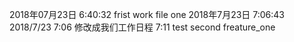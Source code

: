 2018年07月23日  6:40:32 frist work file one
2018年7月23日   7:06:43
2018/7/23 7:06 修改成我们工作日程
7:11 test second  freature_one
